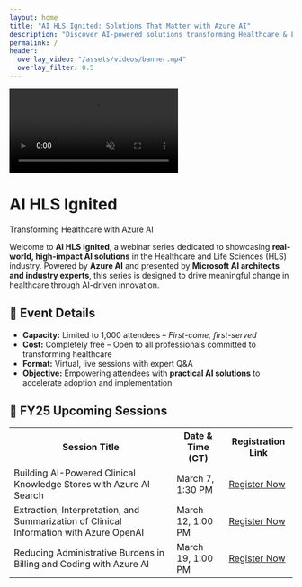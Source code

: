 ```yaml
---
layout: home
title: "AI HLS Ignited: Solutions That Matter with Azure AI"
description: "Discover AI-powered solutions transforming Healthcare & Life Sciences."
permalink: /
header:
  overlay_video: "/assets/videos/banner.mp4"
  overlay_filter: 0.5
---
```


<!-- Video Banner -->
<div class="video-container">
  <video autoplay loop muted playsinline class="hero-video">
    <source src="/assets/videos/banner.mp4" type="video/mp4">
    Your browser does not support the video tag.
  </video>
</div>

<!-- Introduction -->
<div class="content-wrapper">
  <h1 class="azure-title">AI HLS Ignited</h1>
  <p class="azure-subtitle">Transforming Healthcare with Azure AI</p>

  <p class="azure-text">
    Welcome to <strong>AI HLS Ignited</strong>, a webinar series dedicated to showcasing
    <strong>real-world, high-impact AI solutions</strong> in the Healthcare and Life Sciences (HLS) industry. 
    Powered by <strong>Azure AI</strong> and presented by <strong>Microsoft AI architects and industry experts</strong>,
    this series is designed to drive meaningful change in healthcare through AI-driven innovation.
  </p>
</div>

<!-- Event Details -->
<div class="section">
  <h2>📅 Event Details</h2>
  <ul>
    <li><strong>Capacity:</strong> Limited to 1,000 attendees – <em>First-come, first-served</em></li>
    <li><strong>Cost:</strong> Completely free – Open to all professionals committed to transforming healthcare</li>
    <li><strong>Format:</strong> Virtual, live sessions with expert Q&A</li>
    <li><strong>Objective:</strong> Empowering attendees with <strong>practical AI solutions</strong> to accelerate adoption and implementation</li>
  </ul>
</div>

<!-- Upcoming Sessions -->
<div class="section">
  <h2>📅 FY25 Upcoming Sessions</h2>
  <table class="azure-table">
    <tr>
      <th>Session Title</th>
      <th>Date & Time (CT)</th>
      <th>Registration Link</th>
    </tr>
    <tr>
      <td>Building AI-Powered Clinical Knowledge Stores with Azure AI Search</td>
      <td>March 7, 1:30 PM</td>
      <td><a href="#">Register Now</a></td>
    </tr>
    <tr>
      <td>Extraction, Interpretation, and Summarization of Clinical Information with Azure OpenAI</td>
      <td>March 12, 1:00 PM</td>
      <td><a href="#">Register Now</a></td>
    </tr>
    <tr>
      <td>Reducing Administrative Burdens in Billing and Coding with Azure AI</td>
      <td>March 19, 1:00 PM</td>
      <td><a href="#">Register Now</a></td>
    </tr>
  </table>
</div>
